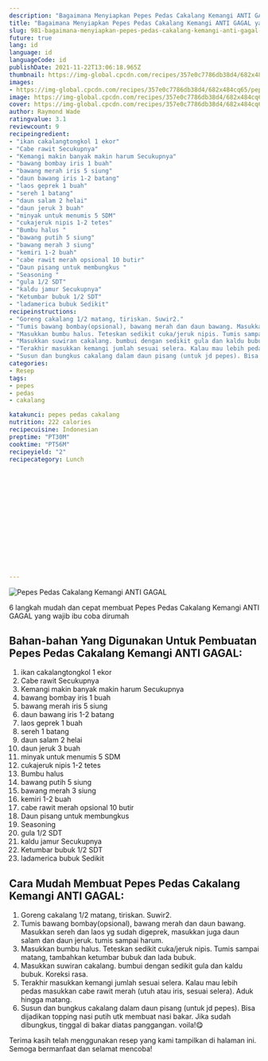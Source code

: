```yaml
---
description: "Bagaimana Menyiapkan Pepes Pedas Cakalang Kemangi ANTI GAGAL yang Enak Banget"
title: "Bagaimana Menyiapkan Pepes Pedas Cakalang Kemangi ANTI GAGAL yang Enak Banget"
slug: 981-bagaimana-menyiapkan-pepes-pedas-cakalang-kemangi-anti-gagal-yang-enak-banget
future: true
lang: id
language: id
languageCode: id
publishDate: 2021-11-22T13:06:18.965Z 
thumbnail: https://img-global.cpcdn.com/recipes/357e0c7786db38d4/682x484cq65/pepes-pedas-cakalang-kemangi-anti-gagal-foto-resep-utama.webp
images:
- https://img-global.cpcdn.com/recipes/357e0c7786db38d4/682x484cq65/pepes-pedas-cakalang-kemangi-anti-gagal-foto-resep-utama.webp
image: https://img-global.cpcdn.com/recipes/357e0c7786db38d4/682x484cq65/pepes-pedas-cakalang-kemangi-anti-gagal-foto-resep-utama.webp
cover: https://img-global.cpcdn.com/recipes/357e0c7786db38d4/682x484cq65/pepes-pedas-cakalang-kemangi-anti-gagal-foto-resep-utama.webp
author: Raymond Wade
ratingvalue: 3.1
reviewcount: 9
recipeingredient:
- "ikan cakalangtongkol 1 ekor"
- "Cabe rawit Secukupnya"
- "Kemangi makin banyak makin harum Secukupnya"
- "bawang bombay iris 1 buah"
- "bawang merah iris 5 siung"
- "daun bawang iris 1-2 batang"
- "laos geprek 1 buah"
- "sereh 1 batang"
- "daun salam 2 helai"
- "daun jeruk 3 buah"
- "minyak untuk menumis 5 SDM"
- "cukajeruk nipis 1-2 tetes"
- "Bumbu halus "
- "bawang putih 5 siung"
- "bawang merah 3 siung"
- "kemiri 1-2 buah"
- "cabe rawit merah opsional 10 butir"
- "Daun pisang untuk membungkus "
- "Seasoning "
- "gula 1/2 SDT"
- "kaldu jamur Secukupnya"
- "Ketumbar bubuk 1/2 SDT"
- "ladamerica bubuk Sedikit"
recipeinstructions:
- "Goreng cakalang 1/2 matang, tiriskan. Suwir2."
- "Tumis bawang bombay(opsional), bawang merah dan daun bawang. Masukkan sereh dan laos yg sudah digeprek, masukkan juga daun salam dan daun jeruk. tumis sampai harum."
- "Masukkan bumbu halus. Teteskan sedikit cuka/jeruk nipis. Tumis sampai matang, tambahkan ketumbar bubuk dan lada bubuk."
- "Masukkan suwiran cakalang. bumbui dengan sedikit gula dan kaldu bubuk. Koreksi rasa."
- "Terakhir masukkan kemangi jumlah sesuai selera. Kalau mau lebih pedas masukkan cabe rawit merah (utuh atau iris, sesuai selera). Aduk hingga matang."
- "Susun dan bungkus cakalang dalam daun pisang (untuk jd pepes). Bisa dijadikan topping nasi putih utk membuat nasi bakar. Jika sudah dibungkus, tinggal di bakar diatas panggangan. voila!😋"
categories:
- Resep
tags:
- pepes
- pedas
- cakalang

katakunci: pepes pedas cakalang 
nutrition: 222 calories
recipecuisine: Indonesian
preptime: "PT30M"
cooktime: "PT56M"
recipeyield: "2"
recipecategory: Lunch


     
    
    
    
    
    
    
    
    
    
    
      
    
---
```



![Pepes Pedas Cakalang Kemangi ANTI GAGAL](https://img-global.cpcdn.com/recipes/357e0c7786db38d4/682x484cq65/pepes-pedas-cakalang-kemangi-anti-gagal-foto-resep-utama.webp)

6 langkah mudah dan cepat membuat  Pepes Pedas Cakalang Kemangi ANTI GAGAL yang wajib ibu coba dirumah

<!--inarticleads1-->

## Bahan-bahan Yang Digunakan Untuk Pembuatan Pepes Pedas Cakalang Kemangi ANTI GAGAL:

1. ikan cakalangtongkol 1 ekor
1. Cabe rawit Secukupnya
1. Kemangi makin banyak makin harum Secukupnya
1. bawang bombay iris 1 buah
1. bawang merah iris 5 siung
1. daun bawang iris 1-2 batang
1. laos geprek 1 buah
1. sereh 1 batang
1. daun salam 2 helai
1. daun jeruk 3 buah
1. minyak untuk menumis 5 SDM
1. cukajeruk nipis 1-2 tetes
1. Bumbu halus 
1. bawang putih 5 siung
1. bawang merah 3 siung
1. kemiri 1-2 buah
1. cabe rawit merah opsional 10 butir
1. Daun pisang untuk membungkus 
1. Seasoning 
1. gula 1/2 SDT
1. kaldu jamur Secukupnya
1. Ketumbar bubuk 1/2 SDT
1. ladamerica bubuk Sedikit



<!--inarticleads2-->

## Cara Mudah Membuat Pepes Pedas Cakalang Kemangi ANTI GAGAL:

1. Goreng cakalang 1/2 matang, tiriskan. Suwir2.
1. Tumis bawang bombay(opsional), bawang merah dan daun bawang. Masukkan sereh dan laos yg sudah digeprek, masukkan juga daun salam dan daun jeruk. tumis sampai harum.
1. Masukkan bumbu halus. Teteskan sedikit cuka/jeruk nipis. Tumis sampai matang, tambahkan ketumbar bubuk dan lada bubuk.
1. Masukkan suwiran cakalang. bumbui dengan sedikit gula dan kaldu bubuk. Koreksi rasa.
1. Terakhir masukkan kemangi jumlah sesuai selera. Kalau mau lebih pedas masukkan cabe rawit merah (utuh atau iris, sesuai selera). Aduk hingga matang.
1. Susun dan bungkus cakalang dalam daun pisang (untuk jd pepes). Bisa dijadikan topping nasi putih utk membuat nasi bakar. Jika sudah dibungkus, tinggal di bakar diatas panggangan. voila!😋




Terima kasih telah menggunakan resep yang kami tampilkan di halaman ini. Semoga bermanfaat dan selamat mencoba!
